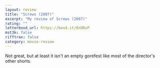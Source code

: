 ```yaml
---
layout: review
title: "Screws (2007)"
excerpt: "My review of Screws (2007)"
rating: ""
letterboxd_url: https://boxd.it/8nDRvP
mst3k: false
rifftrax: false
category: movie-review
---
```


Not great, but at least it isn't an empty gorefest like most of the director's other shorts.
